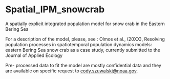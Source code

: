 # Spatial_IPM_snowcrab

A spatially explicit integrated population model for snow crab in the Eastern Bering Sea

For a description of the model, please, see : Olmos et al., (20XX), Resolving population processes in spatiotemporal population dynamics models: eastern Bering Sea snow crab as a case study, currently submitted to the Journal of Applied Ecology

Pre- processed data to fit the model are mostly confidential data and they are available on specific request to cody.szuwalski@noaa.gov. 
